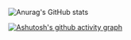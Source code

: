 ![Anurag's GitHub stats](https://github-readme-stats.vercel.app/api?username=JoyinJoester&show_icons=true&theme=midnight-purple)
                
[![Ashutosh's github activity graph](https://github-readme-activity-graph.vercel.app/graph?username=JoyinJoester&theme=react-dark)](https://github.com/ashutosh00710/github-readme-activity-graph)
